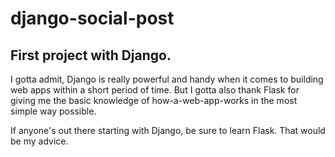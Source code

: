 # django-social-post

## First project with Django. 

I gotta admit, Django is really powerful and handy when it comes to building web apps within a short period of time.
But I gotta also thank Flask for giving me the basic knowledge of how-a-web-app-works in the most simple way possible.

If anyone's out there starting with Django, be sure to learn Flask. 
That would be my advice.

